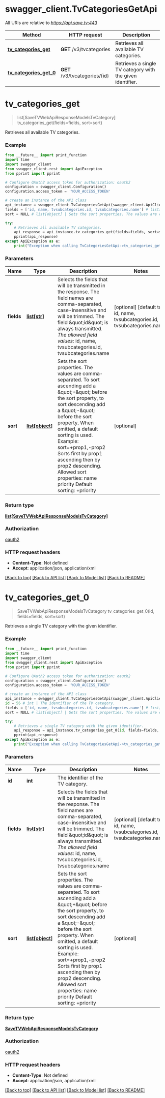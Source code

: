 # swagger_client.TvCategoriesGetApi

All URIs are relative to *https://api.save.tv:443*

Method | HTTP request | Description
------------- | ------------- | -------------
[**tv_categories_get**](TvCategoriesGetApi.md#tv_categories_get) | **GET** /v3/tvcategories | Retrieves all available TV categories.
[**tv_categories_get_0**](TvCategoriesGetApi.md#tv_categories_get_0) | **GET** /v3/tvcategories/{id} | Retrieves a single TV category with the given identifier.


# **tv_categories_get**
> list[SaveTVWebApiResponseModelsTvCategory] tv_categories_get(fields=fields, sort=sort)

Retrieves all available TV categories.

### Example
```python
from __future__ import print_function
import time
import swagger_client
from swagger_client.rest import ApiException
from pprint import pprint

# Configure OAuth2 access token for authorization: oauth2
configuration = swagger_client.Configuration()
configuration.access_token = 'YOUR_ACCESS_TOKEN'

# create an instance of the API class
api_instance = swagger_client.TvCategoriesGetApi(swagger_client.ApiClient(configuration))
fields = ['id, name, tvsubcategories.id, tvsubcategories.name'] # list[str] | Selects the fields that will be transmitted in the response. The field names are comma-separated, case-insensitive and will be trimmed.    The field \"id\" is always transmitted.    _The allowed field values:_    id,    name,    tvsubcategories.id,    tvsubcategories.name (optional) (default to id, name, tvsubcategories.id, tvsubcategories.name)
sort = NULL # list[object] | Sets the sort properties. The values are comma-separated. To sort ascending add a \"+\" before the sort property, to sort descending add a \"-\" before the sort property.    When omitted, a default sorting is used.    Example: sort=+prop1,-prop2    Sorts first by prop1 ascending then by prop2 descending.    Allowed sort properties:    name    priority    Default sorting:    +priority (optional)

try:
    # Retrieves all available TV categories.
    api_response = api_instance.tv_categories_get(fields=fields, sort=sort)
    pprint(api_response)
except ApiException as e:
    print("Exception when calling TvCategoriesGetApi->tv_categories_get: %s\n" % e)
```

### Parameters

Name | Type | Description  | Notes
------------- | ------------- | ------------- | -------------
 **fields** | [**list[str]**](str.md)| Selects the fields that will be transmitted in the response. The field names are comma-separated, case-insensitive and will be trimmed.    The field \&quot;id\&quot; is always transmitted.    _The allowed field values:_    id,    name,    tvsubcategories.id,    tvsubcategories.name | [optional] [default to id, name, tvsubcategories.id, tvsubcategories.name]
 **sort** | [**list[object]**](object.md)| Sets the sort properties. The values are comma-separated. To sort ascending add a \&quot;+\&quot; before the sort property, to sort descending add a \&quot;-\&quot; before the sort property.    When omitted, a default sorting is used.    Example: sort&#x3D;+prop1,-prop2    Sorts first by prop1 ascending then by prop2 descending.    Allowed sort properties:    name    priority    Default sorting:    +priority | [optional] 

### Return type

[**list[SaveTVWebApiResponseModelsTvCategory]**](SaveTVWebApiResponseModelsTvCategory.md)

### Authorization

[oauth2](../README.md#oauth2)

### HTTP request headers

 - **Content-Type**: Not defined
 - **Accept**: application/json, application/xml

[[Back to top]](#) [[Back to API list]](../README.md#documentation-for-api-endpoints) [[Back to Model list]](../README.md#documentation-for-models) [[Back to README]](../README.md)

# **tv_categories_get_0**
> SaveTVWebApiResponseModelsTvCategory tv_categories_get_0(id, fields=fields, sort=sort)

Retrieves a single TV category with the given identifier.

### Example
```python
from __future__ import print_function
import time
import swagger_client
from swagger_client.rest import ApiException
from pprint import pprint

# Configure OAuth2 access token for authorization: oauth2
configuration = swagger_client.Configuration()
configuration.access_token = 'YOUR_ACCESS_TOKEN'

# create an instance of the API class
api_instance = swagger_client.TvCategoriesGetApi(swagger_client.ApiClient(configuration))
id = 56 # int | The identifier of the TV category.
fields = ['id, name, tvsubcategories.id, tvsubcategories.name'] # list[str] | Selects the fields that will be transmitted in the response. The field names are comma-separated, case-insensitive and will be trimmed.    The field \"id\" is always transmitted.    _The allowed field values:_    id,    name,    tvsubcategories.id,    tvsubcategories.name (optional) (default to id, name, tvsubcategories.id, tvsubcategories.name)
sort = NULL # list[object] | Sets the sort properties. The values are comma-separated. To sort ascending add a \"+\" before the sort property, to sort descending add a \"-\" before the sort property.    When omitted, a default sorting is used.    Example: sort=+prop1,-prop2    Sorts first by prop1 ascending then by prop2 descending.    Allowed sort properties:    name    priority    Default sorting:    +priority (optional)

try:
    # Retrieves a single TV category with the given identifier.
    api_response = api_instance.tv_categories_get_0(id, fields=fields, sort=sort)
    pprint(api_response)
except ApiException as e:
    print("Exception when calling TvCategoriesGetApi->tv_categories_get_0: %s\n" % e)
```

### Parameters

Name | Type | Description  | Notes
------------- | ------------- | ------------- | -------------
 **id** | **int**| The identifier of the TV category. | 
 **fields** | [**list[str]**](str.md)| Selects the fields that will be transmitted in the response. The field names are comma-separated, case-insensitive and will be trimmed.    The field \&quot;id\&quot; is always transmitted.    _The allowed field values:_    id,    name,    tvsubcategories.id,    tvsubcategories.name | [optional] [default to id, name, tvsubcategories.id, tvsubcategories.name]
 **sort** | [**list[object]**](object.md)| Sets the sort properties. The values are comma-separated. To sort ascending add a \&quot;+\&quot; before the sort property, to sort descending add a \&quot;-\&quot; before the sort property.    When omitted, a default sorting is used.    Example: sort&#x3D;+prop1,-prop2    Sorts first by prop1 ascending then by prop2 descending.    Allowed sort properties:    name    priority    Default sorting:    +priority | [optional] 

### Return type

[**SaveTVWebApiResponseModelsTvCategory**](SaveTVWebApiResponseModelsTvCategory.md)

### Authorization

[oauth2](../README.md#oauth2)

### HTTP request headers

 - **Content-Type**: Not defined
 - **Accept**: application/json, application/xml

[[Back to top]](#) [[Back to API list]](../README.md#documentation-for-api-endpoints) [[Back to Model list]](../README.md#documentation-for-models) [[Back to README]](../README.md)

